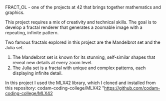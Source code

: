 FRACT_OL -  one of the projects at 42 that brings together mathematics and graphics.

This project requires a mix of creativity and technical skills.
The goal is to develop a fractal renderer that generates a zoomable image with a repeating, infinite pattern. 

Two famous fractals explored in this project are the Mandelbrot set and the Julia set.
1. The Mandelbrot set is known for its stunning, self-similar shapes that reveal new details at every zoom level. 
2. The Julia set is a fractal with unique and complex patterns, each displaying infinite detail.

In this project I used the MLX42 library, which I cloned and installed from this repository: 
codam-coding-college/MLX42 "https://github.com/codam-coding-college/MLX42
 
 
